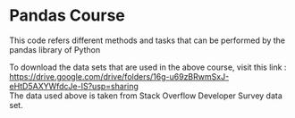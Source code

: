 ﻿# Pandas Course

This code refers different methods and tasks that can be performed by the pandas library of Python

To download the data sets that are used in the above course, visit this link :<br> https://drive.google.com/drive/folders/16g-u69zBRwmSxJ-eHtD5AXYWfdcJe-IS?usp=sharing
<br>The data used above is taken from Stack Overflow Developer Survey data set.
